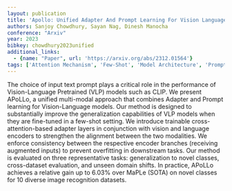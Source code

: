 ```yaml
---
layout: publication
title: 'Apollo: Unified Adapter And Prompt Learning For Vision Language Models'
authors: Sanjoy Chowdhury, Sayan Nag, Dinesh Manocha
conference: "Arxiv"
year: 2023
bibkey: chowdhury2023unified
additional_links:
  - {name: "Paper", url: 'https://arxiv.org/abs/2312.01564'}
tags: ['Attention Mechanism', 'Few-Shot', 'Model Architecture', 'Prompting', 'Multimodal Models']
---
```

The choice of input text prompt plays a critical role in the performance of
Vision-Language Pretrained (VLP) models such as CLIP. We present APoLLo, a
unified multi-modal approach that combines Adapter and Prompt learning for
Vision-Language models. Our method is designed to substantially improve the
generalization capabilities of VLP models when they are fine-tuned in a
few-shot setting. We introduce trainable cross-attention-based adapter layers
in conjunction with vision and language encoders to strengthen the alignment
between the two modalities. We enforce consistency between the respective
encoder branches (receiving augmented inputs) to prevent overfitting in
downstream tasks. Our method is evaluated on three representative tasks:
generalization to novel classes, cross-dataset evaluation, and unseen domain
shifts. In practice, APoLLo achieves a relative gain up to 6.03% over MaPLe
(SOTA) on novel classes for 10 diverse image recognition datasets.
